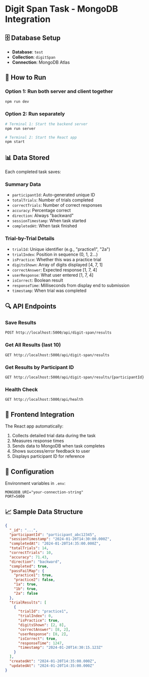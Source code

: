 # Digit Span Task - MongoDB Integration

## 🗄️ Database Setup
- **Database**: `test`
- **Collection**: `digitSpan`
- **Connection**: MongoDB Atlas

## 🚀 How to Run

### Option 1: Run both server and client together
```bash
npm run dev
```

### Option 2: Run separately
```bash
# Terminal 1: Start the backend server
npm run server

# Terminal 2: Start the React app
npm start
```

## 📊 Data Stored

Each completed task saves:

### Summary Data
- `participantId`: Auto-generated unique ID
- `totalTrials`: Number of trials completed
- `correctTrials`: Number of correct responses
- `accuracy`: Percentage correct
- `direction`: Always "backward"
- `sessionTimestamp`: When task started
- `completedAt`: When task finished

### Trial-by-Trial Details
- `trialId`: Unique identifier (e.g., "practice1", "2a")
- `trialIndex`: Position in sequence (0, 1, 2...)
- `isPractice`: Whether this was a practice trial
- `digitsShown`: Array of digits displayed [4, 7, 1]
- `correctAnswer`: Expected response [1, 7, 4]
- `userResponse`: What user entered [1, 7, 4]
- `isCorrect`: Boolean result
- `responseTime`: Milliseconds from display end to submission
- `timestamp`: When trial was completed

## 🔍 API Endpoints

### Save Results
```
POST http://localhost:5000/api/digit-span/results
```

### Get All Results (last 10)
```
GET http://localhost:5000/api/digit-span/results
```

### Get Results by Participant ID
```
GET http://localhost:5000/api/digit-span/results/{participantId}
```

### Health Check
```
GET http://localhost:5000/api/health
```

## 📱 Frontend Integration

The React app automatically:
1. Collects detailed trial data during the task
2. Measures response times
3. Sends data to MongoDB when task completes
4. Shows success/error feedback to user
5. Displays participant ID for reference

## 🔧 Configuration

Environment variables in `.env`:
```
MONGODB_URI="your-connection-string"
PORT=5000
```

## 📈 Sample Data Structure

```json
{
  "_id": "...",
  "participantId": "participant_abc12345",
  "sessionTimestamp": "2024-01-20T14:30:00.000Z",
  "completedAt": "2024-01-20T14:35:00.000Z",
  "totalTrials": 14,
  "correctTrials": 10,
  "accuracy": 71.43,
  "direction": "backward",
  "completed": true,
  "passFailMap": {
    "practice1": true,
    "practice2": false,
    "1a": true,
    "1b": true,
    "2a": false
  },
  "trialResults": [
    {
      "trialId": "practice1",
      "trialIndex": 0,
      "isPractice": true,
      "digitsShown": [2, 8],
      "correctAnswer": [8, 2],
      "userResponse": [8, 2],
      "isCorrect": true,
      "responseTime": 1247,
      "timestamp": "2024-01-20T14:30:15.123Z"
    }
  ],
  "createdAt": "2024-01-20T14:35:00.000Z",
  "updatedAt": "2024-01-20T14:35:00.000Z"
}
``` 